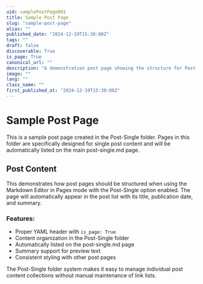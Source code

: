 ```yaml
---
uid: samplePostPage001
title: Sample Post Page
slug: "sample-post-page"
alias: ""
published_date: "2024-12-19T15:30:00Z"
tags: ""
draft: false
discoverable: True
is_page: True
canonical_url: ""
description: "A demonstration post page showing the structure for Post-Single folder content"
image: ""
lang: ""
class_name: ""
first_published_at: "2024-12-19T15:30:00Z"
---
```


# Sample Post Page

This is a sample post page created in the Post-Single folder. Pages in this folder are specifically designed for single post content and will be automatically listed on the main post-single.md page.

<!--more-->

## Post Content

This demonstrates how post pages should be structured when using the Markdown Editor in Pages mode with the Post-Single option enabled. The page will automatically appear in the post list with its title, publication date, and summary.

### Features:
- Proper YAML header with `is_page: True`
- Content organization in the Post-Single folder
- Automatically listed on the post-single.md page
- Summary support for preview text
- Consistent styling with other post pages

The Post-Single folder system makes it easy to manage individual post content collections without manual maintenance of link lists.